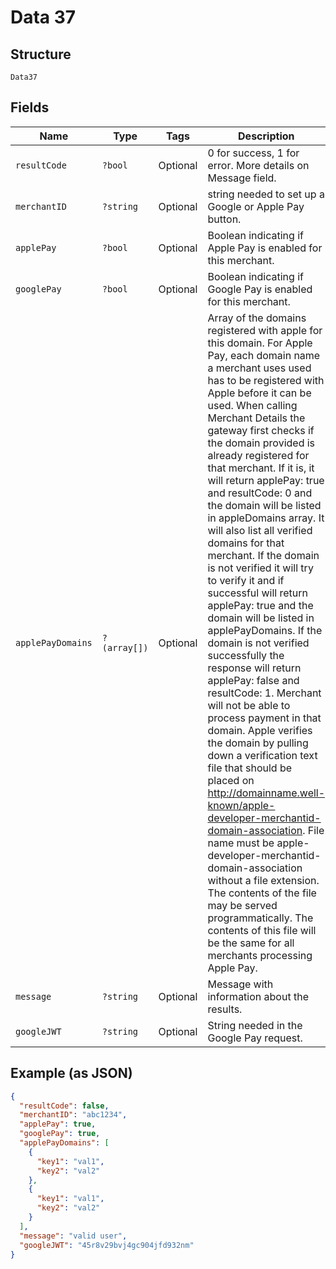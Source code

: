 
# Data 37

## Structure

`Data37`

## Fields

| Name | Type | Tags | Description | Getter | Setter |
|  --- | --- | --- | --- | --- | --- |
| `resultCode` | `?bool` | Optional | 0 for success, 1 for error. More details on Message field. | getResultCode(): ?bool | setResultCode(?bool resultCode): void |
| `merchantID` | `?string` | Optional | string needed to set up a Google or Apple Pay button. | getMerchantID(): ?string | setMerchantID(?string merchantID): void |
| `applePay` | `?bool` | Optional | Boolean indicating if Apple Pay is enabled for this merchant. | getApplePay(): ?bool | setApplePay(?bool applePay): void |
| `googlePay` | `?bool` | Optional | Boolean indicating if Google Pay is enabled for this merchant. | getGooglePay(): ?bool | setGooglePay(?bool googlePay): void |
| `applePayDomains` | `?(array[])` | Optional | Array of the domains registered with apple for this domain.  For Apple Pay, each domain name a merchant uses used has to be registered with Apple before it can be used.  When calling Merchant Details the gateway first checks if the domain provided is already registered for that merchant. If it is, it will return applePay: true and resultCode: 0 and the domain will be listed in appleDomains array.  It will also list all verified domains for that merchant.  If the domain is not verified it will try to verify it and if successful will return applePay: true and the domain will be listed in applePayDomains.  If the domain is not verified successfully the response will return applePay: false and resultCode: 1. Merchant will not be able to process payment in that domain.  Apple verifies the domain by pulling down a verification text file that should be placed on http://domainname.well-known/apple-developer-merchantid-domain-association.  File name must be apple-developer-merchantid-domain-association without a file extension. The contents of the file may be served programmatically. The contents of this file will be the same for all merchants processing Apple Pay. | getApplePayDomains(): ?array | setApplePayDomains(?array applePayDomains): void |
| `message` | `?string` | Optional | Message with information about the results. | getMessage(): ?string | setMessage(?string message): void |
| `googleJWT` | `?string` | Optional | String needed in the Google Pay request. | getGoogleJWT(): ?string | setGoogleJWT(?string googleJWT): void |

## Example (as JSON)

```json
{
  "resultCode": false,
  "merchantID": "abc1234",
  "applePay": true,
  "googlePay": true,
  "applePayDomains": [
    {
      "key1": "val1",
      "key2": "val2"
    },
    {
      "key1": "val1",
      "key2": "val2"
    }
  ],
  "message": "valid user",
  "googleJWT": "45r8v29bvj4gc904jfd932nm"
}
```

